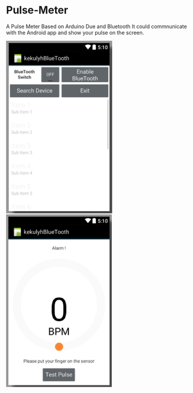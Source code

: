 # Pulse-Meter
A Pulse Meter Based on Arduino Due and Bluetooth
It could commnunicate with the Android app and show your pulse on the screen.

![](https://github.com/kekulyh/Pulse-Meter/raw/master/pic/Android_Interface_1.png)
![](https://github.com/kekulyh/Pulse-Meter/raw/master/pic/Android_Interface_2.png)